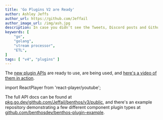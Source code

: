 ```yaml
---
title: 'Go Plugins V2 are Ready'
author: Ashley Jeffs
author_url: https://github.com/Jeffail
author_image_url: /img/ash.jpg
description: In case you didn't see the Tweets, Discord posts and Github activity
keywords: [
    "go",
    "golang",
    "stream processor",
    "ETL",
]
tags: [ "v4", "plugins" ]
---
```


The [new plugin APIs](https://pkg.go.dev/github.com/Jeffail/benthos/v3/public/service) are ready to use, are being used, and [here's a video of them in action](https://youtu.be/88DSzCFV4Ng).

import ReactPlayer from 'react-player/youtube';

<div className='container margin-vert--lg'>
  <div className='row row--no-gutters'>
    <ReactPlayer
        className='col'
        height='300px'
        url='https://www.youtube.com/embed/88DSzCFV4Ng'
        controls={true}
    />
  </div>
</div>

The full API docs can be found at [pkg.go.dev/github.com/Jeffail/benthos/v3/public](https://pkg.go.dev/github.com/Jeffail/benthos/v3/public), and there's an example repository demonstrating a few different component plugin types at [github.com/benthosdev/benthos-plugin-example](https://github.com/benthosdev/benthos-plugin-example).
